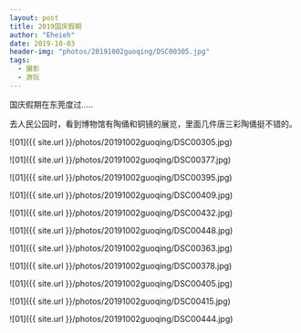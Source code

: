 ```yaml
---
layout: post
title: 2019国庆假期
author: "Eheieh"
date: 2019-10-03
header-img: "photos/20191002guoqing/DSC00305.jpg"
tags:
  - 摄影
  - 游玩
---
```


国庆假期在东莞度过.....

去人民公园时，看到博物馆有陶俑和铜镜的展览，里面几件唐三彩陶俑挺不错的。

![01]({{ site.url }}/photos/20191002guoqing/DSC00305.jpg)

![01]({{ site.url }}/photos/20191002guoqing/DSC00377.jpg)

![01]({{ site.url }}/photos/20191002guoqing/DSC00395.jpg)

![01]({{ site.url }}/photos/20191002guoqing/DSC00409.jpg)

![01]({{ site.url }}/photos/20191002guoqing/DSC00432.jpg)

![01]({{ site.url }}/photos/20191002guoqing/DSC00448.jpg)

![01]({{ site.url }}/photos/20191002guoqing/DSC00363.jpg)

![01]({{ site.url }}/photos/20191002guoqing/DSC00378.jpg)

![01]({{ site.url }}/photos/20191002guoqing/DSC00405.jpg)

![01]({{ site.url }}/photos/20191002guoqing/DSC00415.jpg)

![01]({{ site.url }}/photos/20191002guoqing/DSC00444.jpg)

